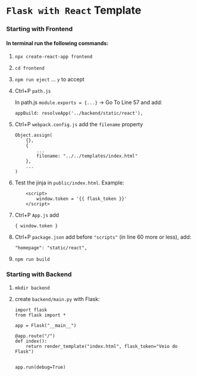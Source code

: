 # `Flask with React` Template

### Starting with Frontend

#### In terminal run the following commands:

1. `npx create-react-app frontend`

1. `cd frontend`

1. `npm run eject` ... `y` to accept

1. Ctrl+P `path.js`

    In path.js `module.exports = {...}` -> Go To Line 57 and add:

    `appBuild: resolveApp('../backend/static/react'),`

1. Ctrl+P `webpack.config.js`
   add the `filename` property
    ```
    Object.assign(
        {},
        {
            ...
            filename: "../../templates/index.html"
        },
        ...
    )
    ```
1. Test the jinja in `public/index.html`. Example:

    ```
        <script>
            window.token = '{{ flask_token }}'
        </script>
    ```

1. Ctrl+P `App.js` add

    `{ window.token }`

1. Ctrl+P `package.json` add before `"scripts"` (in line 60 more or less), add:

    `"homepage": "static/react",`

1. `npm run build`

### Starting with Backend

1. `mkdir backend`

1. create `backend/main.py` with Flask:

    ```
    import flask
    from flask import *

    app = Flask("__main__")

    @app.route("/")
    def index():
        return render_template("index.html", flask_token="Veio do Flask")


    app.run(debug=True)

    ```
